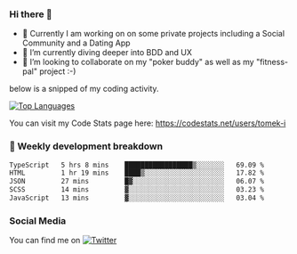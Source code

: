 ### Hi there 👋


- 🔭 Currently I am working on on some private projects including a Social Community and a Dating App
- 🌱 I’m currently diving deeper into BDD and UX
- 👯 I’m looking to collaborate on my "poker buddy" as well as my "fitness-pal" project :-)

below is a snipped of my coding activity.
<!--
**tomek-i/tomek-i** is a ✨ _special_ ✨ repository because its `README.md` (this file) appears on your GitHub profile.

Here are some ideas to get you started:

- 🔭 I’m currently working on ...
- 🌱 I’m currently learning ...
- 👯 I’m looking to collaborate on ...
- 🤔 I’m looking for help with ...
- 💬 Ask me about ...
- 📫 How to reach me: ...
- 😄 Pronouns: ...
- ⚡ Fun fact: ...
-->
[![Top Languages](https://github-readme-stats.vercel.app/api/top-langs/?username=tomek-i&layout=compact)](https://github.com/tomek-i)

You can visit my Code Stats page here: https://codestats.net/users/tomek-i

### 💬 Weekly development breakdown
<!--START_SECTION:waka-->

```txt
TypeScript   5 hrs 8 mins    █████████████████▒░░░░░░░   69.09 %
HTML         1 hr 19 mins    ████▒░░░░░░░░░░░░░░░░░░░░   17.82 %
JSON         27 mins         █▓░░░░░░░░░░░░░░░░░░░░░░░   06.07 %
SCSS         14 mins         ▓░░░░░░░░░░░░░░░░░░░░░░░░   03.23 %
JavaScript   13 mins         ▓░░░░░░░░░░░░░░░░░░░░░░░░   03.04 %
```

<!--END_SECTION:waka-->

<!-- Actual text -->

### Social Media
You can find me on [![Twitter][1.2]][1]

<!-- Icons -->

[1.2]: http://i.imgur.com/wWzX9uB.png 


<!-- Links to your social media accounts -->

[1]: https://twitter.com/tomek_i
